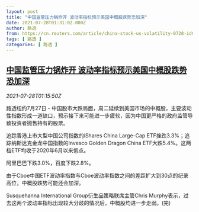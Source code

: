 ```yaml
---
layout: post
title: "中国监管压力锅炸开 波动率指标预示美国中概股跌势恐加深"
date: 2021-07-28T01:31:02.000Z
author: 路透
from: https://cn.reuters.com/article/china-stock-us-volatility-0728-idCNKBS2EY02J
tags: [ 路透 ]
categories: [ 路透 ]
---
```

<!--1627435862000-->
[中国监管压力锅炸开 波动率指标预示美国中概股跌势恐加深](https://cn.reuters.com/article/china-stock-us-volatility-0728-idCNKBS2EY02J)
------

<div>
<div><i>2021-07-28T01:15:50Z</i></div><p>路透纽约7月27日 - 中国股市大跌局面，周二延续到美国市场的中概股，主要波动性指数形成一道缺口，预示接下来可能进一步疲软，因为中国更严格的政府监管导致投资者抛售持有的股票。</p><p>追踪香港上市大型中国公司指数的iShares China Large-Cap ETF挫跌3.3%；追踪纳斯达克金龙中国指数的Invesco Golden Dragon China ETF大跌5.4%。这两档ETF均收于2020年6月以来低点。</p><p>阿里巴巴下跌3.0%，百度下跌2.8%。</p><p>由于Cboe中国ETF波动率指数与Cboe波动率指数之间的差距扩大到30点的纪录高位，中概股跌势可能还会加深。</p><p>Susquehanna International Group衍生品策略联席主管Chris Murphy表示，过去这两个波动率指标出现较大分歧的情况后，中概股均进一步走弱。(完)</p>
</div>

